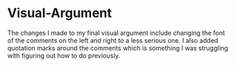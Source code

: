 # Visual-Argument
The changes I made to my final visual argument include changing the font of the comments on the left and right to a less serious one. I also added quotation marks around the comments
which is something I was struggling with figuring out how to do previously.
